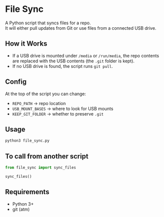 # File Sync

A Python script that syncs files for a repo.  
It will either pull updates from Git or use files from a connected USB drive.  

## How it Works
- If a USB drive is mounted under `/media` or `/run/media`, the repo contents are replaced with the USB contents (the `.git` folder is kept).  
- If no USB drive is found, the script runs `git pull`.  

## Config
At the top of the script you can change:  
- `REPO_PATH` → repo location  
- `USB_MOUNT_BASES` → where to look for USB mounts  
- `KEEP_GIT_FOLDER` → whether to preserve `.git`  

## Usage
```bash
python3 file_sync.py
```

## To call from another script
```python
from file_sync import sync_files

sync_files()
```
## Requirements
- Python 3+
- git (atm)
